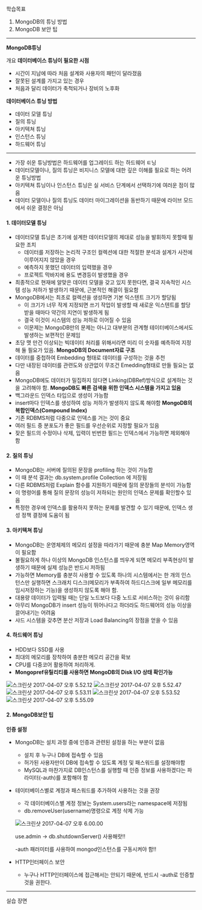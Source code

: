 학습목표
1. MongoDB의 튜닝 방법
2. MongoDB 보안 팁
---
**MongoDB튜닝**

개요
**데이터베이스 튜닝이 필요한 시점**
- 시간이 지남에 따라 처음 설계와 사용자의 패턴이 달라졌음
- 잘못된 설계를 가지고 있는 경우
- 처음과 달리 데이터가 축척되거나 장비의 노후화

**데이터베이스 튜닝 방법**
- 데이터 모델 튜닝
- 질의 튜닝
- 아키텍쳐 튜닝
- 인스턴스 튜닝
- 하드웨어 튜닝

---
 - 가장 쉬운 튜닝방법은 하드웨어를 업그레이드 하는 하드웨어 ㅌ닝
 - 데이터모델이나, 질의 튜닝은 비지니스 모델에 대한 깊은 이해를 필요로 하는 어려운 튜닝방법
 - 아키텍쳐 튜닝이나 인스턴스 튜닝은 실 서비스 단계에서 선택하기에 여러운 점이 많음
 - 데이터 모델이나 질의 튜닝도 데이터 마이그레이션을 동반하기 때문에 라이브 모드에서 쉬운 결정은 아님

#### 1. 데이터모델 튜닝

  - 데이터모델 튜닝은 초기에 설계한 데이터모델의 제대로 성능을 발휘하지 못할때 필요한 조치
      - 데이터를 저장하는 논리적 구조인 컬렉션에 대한 적절한 분석과 설계가 사전에 이루어지지 않았을 경우
      - 예측하지 못했던 데이터의 입력했을 경우
      - 프로젝트 막바지에 용도 변경등이 발생했을 경우
  - 최종적으로 현재에 알맞은 데이터 모델을 갖고 있지 못한다면, 결국 지속적인 시스템 성능 저하가 발생하기 때문에, 근본적인 해결이 필요함
  - MongoDB에서는 최초로 컬렉션을 생성하면 기본 익스텐트 크기가 할당됨
      - 이 크기가 너무 작게 지정되면 쓰기 작업이 발생할 때 새로운 익스텐트를 할당 받을 때마다 약간의 지연이 발생하게 됨
      - 결국 이것이 시스템의 성능 저하로 이어질 수 있음
      - 이문제는 MongoDB만의 문제는 아니고 대부분의 관계형 테이터베이스에서도 발생하는 보편적인 문제임
  - 초당 몃 만건 이상되는 빅데이터 처리를 위해서라면 미리 이 숫자를 예측하여 지정해 둘 필요가 있음.
**MongoDB의 Document자료 구조**
  - 데이터를 중첩하여 Embedding 형태로 데이터를 구성하는 것을 추천
  - 다만 내장된 데이터를 관련도와 상관없이 무조건 Emedding형태로 만들 필요는 없음
  - MongoDB에도 데이터가 밀집하지 않다면 Linking(DBRef)방식으로 설계하는 것을 고려해야 함.
**MongoDB도 빠른 검색을 위한 인덱스 시스템을 가지고 있음**
  - 백그라운드 인덱스 타입으로 생성이 가능함
  - insert마다 인덱스를 생성하여 성능 저하가 발생하지 않도록 해야함
  **MongoDB의 복합인덱스(Compound Index)**
  - 기존 RDBMS처럼 다중으로 인덱스를 거는 것이 중요
  - 여러 필드 중 분포도가 좋은 필드를 우선순위로 지정할 필요가 있음
  - 잦은 필드의 수정이나 삭제, 입력이 빈번한 필드는 인덱스에서 가능하면 제외해야 함

#### 2. 질의 튜닝
- MongoDB는 서버에 질의된 문장을 profiling 하는 것이 가능함
- 이 때 분석 결과는 db.system.profile Collection 에 저장됨
- 다른 RDBMS처럼 Explain 함수를 지원하기 때문에 질의 문장들의 분석이 가능함
- 이 명령어를 통해 질의 문장의 성능이 저하되는 원인의 인덱스 문제를 확인할수 있음
- 특정한 경우에 인덱스를 활용하지 못하는 문제를 발견할 수 있기 때문에, 인덱스 생성 정책 결정에 도움이 됨

#### 3. 아키텍쳐 튜닝
- MongoDB는 운영체제의 메모리 설정을 따라가기 때문에 충분 Map Memory영역이 필요함
- 불필요하게 하나 이상의 MongoDB 인스턴스를 띄우게 되면 메모리 부족현상이 발생하기 때문에 실제 성능은 반드시 저하됨
- 가능하면 Memory를 충분히 사용할 수 있도록 하나의 시스템에서는 한 개의 인스턴스만 실행하면 스크래치 디스크(메모리가 부족하여 하드디스크에 일부 메모리를 임시저장하는 기능)을 생성하지 않도록 해야 함.
- 대용량 데이터가 입력될 때는 단일 노드보다 다중 노드로 서비스하는 것이 유리함
- 아무리 MongoDB가 insert 성능이 뛰어나다고 하더라도 하드웨어의 성능 이상을 끌어내기는 어려움
- 샤드 시스템을 갖추면 분산 저장과 Load Balancing의 장점을 얻을 수 있음

#### 4. 하드웨어 튜닝
- HDD보다 SSD를 사용
- 최대의 메모리를 장착하여 충분한 메모리 공간을 확보
- CPU를 다중코어 활용하여 처리하게.
- **Mongopref유틸리티를 사용하면 MongoDB의 Disk I/O 상태 확인가능**

![스크린샷 2017-04-07 오후 5.52.12](http://i.imgur.com/NJbtz7w.png)
![스크린샷 2017-04-07 오후 5.52.47](http://i.imgur.com/5P7NQnX.png)
![스크린샷 2017-04-07 오후 5.53.11](http://i.imgur.com/fUhydr1.png)
![스크린샷 2017-04-07 오후 5.53.52](http://i.imgur.com/autUZex.png)
![스크린샷 2017-04-07 오후 5.55.09](http://i.imgur.com/3YBHJ2W.png)

#### 2. MongoDB보안 팁
**인증 설정**
- MongoDB는 설치 과정 중에 인증과 관련된 설정을 하는 부분이 없음
    - 설치 후 누구나 DB에 접속할 수 있음
    - 허가된 사용자만이 DB에 접속할 수 있도록 계정 및 패스워드를 설정해야함
    - MySQL과 마찬가지로 DB인스턴스를 실행할 때 인증 정보를 사용하겠다는 파라미터(-auth)를 포함해야 함

- 테이터베이스별로 계정과 패스워드를 추가하여 사용하는 것을 권장
    - 각 데이터베이스별 계정 정보는 System.users라는 namespace에 저장됨
    - db.removeUser(username)명령으로 계정 삭제 가능

  ![스크린샷 2017-04-07 오후 6.00.00](http://i.imgur.com/94dD8IW.png)

  use.admin -> db.shutdownServer() 사용해랏!!

  -auth 패러미터를 사용하여 mongod인스턴스를 구동시켜야 함!!

- HTTP인터페이스 보안
    - 누구나 HTTP인터페이스에 접근해서는 안되기 때문에, 반드시 -auth로 인증할 것을 권한다.

-----
 실습 장면 

